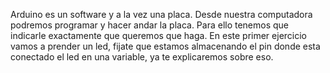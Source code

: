 Arduino es un software y a la vez una placa.
Desde nuestra computadora podremos programar y hacer andar la placa.
Para ello tenemos que indicarle exactamente que queremos que haga.
En este primer ejercicio vamos a prender un led, fijate que estamos almacenando el pin donde esta conectado el led en una variable, ya te explicaremos sobre eso. 